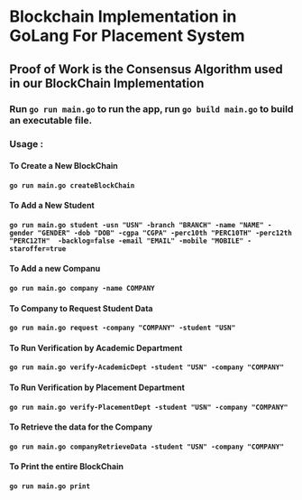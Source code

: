 # Blockchain Implementation in GoLang For Placement System

## Proof of Work is the Consensus Algorithm used in our BlockChain Implementation

### Run `go run main.go` to run the app, run `go build main.go` to build an executable file.

### Usage :

#### To Create a New BlockChain    
####    `go run main.go createBlockChain`

#### To Add a New Student
####    `go run main.go student -usn "USN" -branch "BRANCH" -name "NAME" -gender "GENDER" -dob "DOB" -cgpa "CGPA" -perc10th "PERC10TH" -perc12th "PERC12TH"  -backlog=false -email "EMAIL" -mobile "MOBILE" -staroffer=true`

#### To Add a new Companu    
####    `go run main.go company -name COMPANY`

#### To Company to Request Student Data
####    `go run main.go request -company "COMPANY" -student "USN"`

#### To Run Verification by Academic Department
####    `go run main.go verify-AcademicDept -student "USN" -company "COMPANY"`

#### To Run Verification by Placement Department
####    `go run main.go verify-PlacementDept -student "USN" -company "COMPANY"`

#### To Retrieve the data for the Company
####    `go run main.go companyRetrieveData -student "USN" -company "COMPANY"`

#### To Print the entire BlockChain
####    `go run main.go print`


